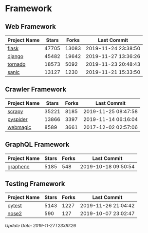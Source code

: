 # Framework

## Web Framework

| Project Name | Stars | Forks | Last Commit |
| ------------ | ----- | ----- | ----------- |
| [flask](https://github.com/pallets/flask) | 47705 | 13083 | 2019-11-24 23:38:50 |
| [django](https://github.com/django/django) | 45482 | 19642 | 2019-11-27 13:36:26 |
| [tornado](https://github.com/tornadoweb/tornado) | 18573 | 5092 | 2019-11-23 20:48:43 |
| [sanic](https://github.com/huge-success/sanic) | 13127 | 1230 | 2019-11-21 15:33:50 |

## Crawler Framework

| Project Name | Stars | Forks | Last Commit |
| ------------ | ----- | ----- | ----------- |
| [scrapy](https://github.com/scrapy/scrapy) | 35221 | 8185 | 2019-11-25 08:47:58 |
| [pyspider](https://github.com/binux/pyspider) | 13866 | 3397 | 2019-11-14 06:16:04 |
| [webmagic](https://github.com/code4craft/webmagic) | 8589 | 3661 | 2017-12-02 02:57:06 |

## GraphQL Framework

| Project Name | Stars | Forks | Last Commit |
| ------------ | ----- | ----- | ----------- |
| [graphene](https://github.com/graphql-python/graphene) | 5185 | 548 | 2019-10-18 09:50:54 |

## Testing Framework

| Project Name | Stars | Forks | Last Commit |
| ------------ | ----- | ----- | ----------- |
| [pytest](https://github.com/pytest-dev/pytest) | 5143 | 1227 | 2019-11-26 21:04:42 |
| [nose2](https://github.com/nose-devs/nose2) | 590 | 127 | 2019-10-07 23:02:47 |

*Update Date: 2019-11-27T23:00:26*